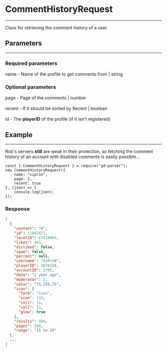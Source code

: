 # CommentHistoryRequest

---
Class for retrieving the comment history of a user

## Parameters

---
### Required parameters
name - Name of the profile to get comments from | string

### Optional parameters
page - Page of the comments | number<br><br>
recent - If it should be sorted by Recent | boolean<br><br>
id - The **playerID** of the profile (if it isn't registered)

## Example

---
Rob's servers **still** are weak in their protection, so fetching the comment history of an account with disabled 
comments is easily possible...
```JS
const { CommentHistoryRequest } = require("gd-parser");
new CommentHistoryRequest({
    name: "viprin",
    page: 2,
    recent: true
}, (json) => {
    console.log(json);
});
```
### Response
```JSON
[
  {
    "content": "W",
    "id": 11847471,
    "levelID": 67018065,
    "likes": 403,
    "disliked": false,
    "spam": false,
    "percent": null,
    "username": "ViPriN",
    "playerID": 1078150,
    "accountID": 2795,
    "date": "1 year ago",
    "moderator": 2,
    "color": "75,255,75",
    "icon": {
      "form": "icon",
      "icon": 133,
      "col1": 11,
      "col2": 13, 
      "glow": true
    },
    "results": 999,
    "pages": 100,
    "range": "11 to 20"
  },
  ...
]
```
